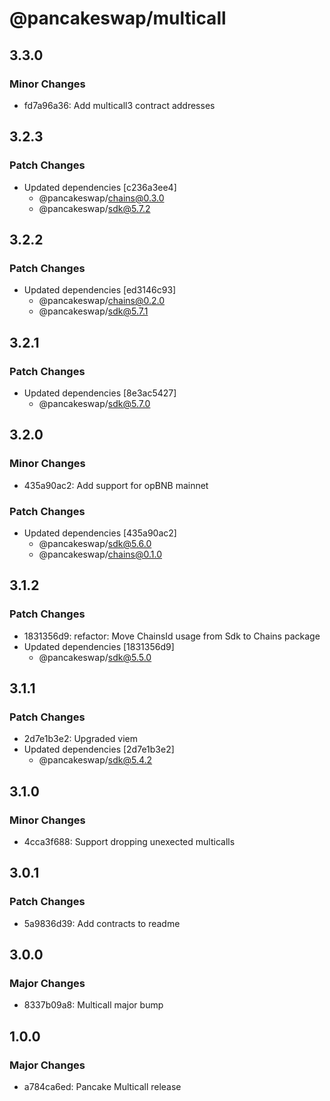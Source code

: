 # @pancakeswap/multicall

## 3.3.0

### Minor Changes

- fd7a96a36: Add multicall3 contract addresses

## 3.2.3

### Patch Changes

- Updated dependencies [c236a3ee4]
  - @pancakeswap/chains@0.3.0
  - @pancakeswap/sdk@5.7.2

## 3.2.2

### Patch Changes

- Updated dependencies [ed3146c93]
  - @pancakeswap/chains@0.2.0
  - @pancakeswap/sdk@5.7.1

## 3.2.1

### Patch Changes

- Updated dependencies [8e3ac5427]
  - @pancakeswap/sdk@5.7.0

## 3.2.0

### Minor Changes

- 435a90ac2: Add support for opBNB mainnet

### Patch Changes

- Updated dependencies [435a90ac2]
  - @pancakeswap/sdk@5.6.0
  - @pancakeswap/chains@0.1.0

## 3.1.2

### Patch Changes

- 1831356d9: refactor: Move ChainsId usage from Sdk to Chains package
- Updated dependencies [1831356d9]
  - @pancakeswap/sdk@5.5.0

## 3.1.1

### Patch Changes

- 2d7e1b3e2: Upgraded viem
- Updated dependencies [2d7e1b3e2]
  - @pancakeswap/sdk@5.4.2

## 3.1.0

### Minor Changes

- 4cca3f688: Support dropping unexected multicalls

## 3.0.1

### Patch Changes

- 5a9836d39: Add contracts to readme

## 3.0.0

### Major Changes

- 8337b09a8: Multicall major bump

## 1.0.0

### Major Changes

- a784ca6ed: Pancake Multicall release
